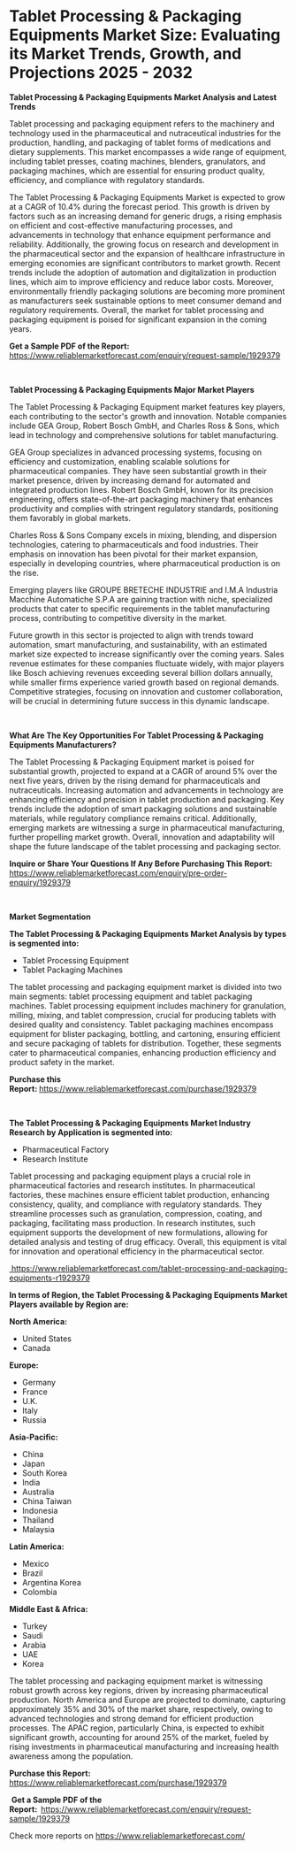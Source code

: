 <p><h1>Tablet Processing & Packaging Equipments Market Size: Evaluating its Market Trends, Growth, and Projections 2025 - 2032</h1></p><p><strong>Tablet Processing & Packaging Equipments Market Analysis and Latest Trends</strong></p>
<p><p>Tablet processing and packaging equipment refers to the machinery and technology used in the pharmaceutical and nutraceutical industries for the production, handling, and packaging of tablet forms of medications and dietary supplements. This market encompasses a wide range of equipment, including tablet presses, coating machines, blenders, granulators, and packaging machines, which are essential for ensuring product quality, efficiency, and compliance with regulatory standards.</p><p>The Tablet Processing & Packaging Equipments Market is expected to grow at a CAGR of 10.4% during the forecast period. This growth is driven by factors such as an increasing demand for generic drugs, a rising emphasis on efficient and cost-effective manufacturing processes, and advancements in technology that enhance equipment performance and reliability. Additionally, the growing focus on research and development in the pharmaceutical sector and the expansion of healthcare infrastructure in emerging economies are significant contributors to market growth. Recent trends include the adoption of automation and digitalization in production lines, which aim to improve efficiency and reduce labor costs. Moreover, environmentally friendly packaging solutions are becoming more prominent as manufacturers seek sustainable options to meet consumer demand and regulatory requirements. Overall, the market for tablet processing and packaging equipment is poised for significant expansion in the coming years.</p></p>
<p><strong>Get a Sample PDF of the Report:&nbsp;</strong> <a href="https://www.reliablemarketforecast.com/enquiry/request-sample/1929379?utm_campaign=2808&utm_medium=2&utm_source=Github&utm_content=ia&utm_term=29032025&utm_id=tablet-processing-packaging-equipments">https://www.reliablemarketforecast.com/enquiry/request-sample/1929379</a></p>
<p>&nbsp;</p>
<p><strong>Tablet Processing & Packaging Equipments Major Market Players</strong></p>
<p><p>The Tablet Processing & Packaging Equipment market features key players, each contributing to the sector's growth and innovation. Notable companies include GEA Group, Robert Bosch GmbH, and Charles Ross & Sons, which lead in technology and comprehensive solutions for tablet manufacturing.</p><p>GEA Group specializes in advanced processing systems, focusing on efficiency and customization, enabling scalable solutions for pharmaceutical companies. They have seen substantial growth in their market presence, driven by increasing demand for automated and integrated production lines. Robert Bosch GmbH, known for its precision engineering, offers state-of-the-art packaging machinery that enhances productivity and complies with stringent regulatory standards, positioning them favorably in global markets. </p><p>Charles Ross & Sons Company excels in mixing, blending, and dispersion technologies, catering to pharmaceuticals and food industries. Their emphasis on innovation has been pivotal for their market expansion, especially in developing countries, where pharmaceutical production is on the rise.</p><p>Emerging players like GROUPE BRETECHE INDUSTRIE and I.M.A Industria Macchine Automatiche S.P.A are gaining traction with niche, specialized products that cater to specific requirements in the tablet manufacturing process, contributing to competitive diversity in the market. </p><p>Future growth in this sector is projected to align with trends toward automation, smart manufacturing, and sustainability, with an estimated market size expected to increase significantly over the coming years. Sales revenue estimates for these companies fluctuate widely, with major players like Bosch achieving revenues exceeding several billion dollars annually, while smaller firms experience varied growth based on regional demands. Competitive strategies, focusing on innovation and customer collaboration, will be crucial in determining future success in this dynamic landscape.</p></p>
<p>&nbsp;</p>
<p><strong>What Are The Key Opportunities For Tablet Processing & Packaging Equipments Manufacturers?</strong></p>
<p><p>The Tablet Processing & Packaging Equipment market is poised for substantial growth, projected to expand at a CAGR of around 5% over the next five years, driven by the rising demand for pharmaceuticals and nutraceuticals. Increasing automation and advancements in technology are enhancing efficiency and precision in tablet production and packaging. Key trends include the adoption of smart packaging solutions and sustainable materials, while regulatory compliance remains critical. Additionally, emerging markets are witnessing a surge in pharmaceutical manufacturing, further propelling market growth. Overall, innovation and adaptability will shape the future landscape of the tablet processing and packaging sector.</p></p>
<p><strong>Inquire or Share Your Questions If Any Before Purchasing This Report:</strong> <a href="https://www.reliablemarketforecast.com/enquiry/pre-order-enquiry/1929379?utm_campaign=2808&utm_medium=2&utm_source=Github&utm_content=ia&utm_term=29032025&utm_id=tablet-processing-packaging-equipments">https://www.reliablemarketforecast.com/enquiry/pre-order-enquiry/1929379</a></p>
<p>&nbsp;</p>
<p><strong>Market Segmentation</strong></p>
<p><strong>The Tablet Processing & Packaging Equipments Market Analysis by types is segmented into:</strong></p>
<p><ul><li>Tablet Processing Equipment</li><li>Tablet Packaging Machines</li></ul></p>
<p><p>The tablet processing and packaging equipment market is divided into two main segments: tablet processing equipment and tablet packaging machines. Tablet processing equipment includes machinery for granulation, milling, mixing, and tablet compression, crucial for producing tablets with desired quality and consistency. Tablet packaging machines encompass equipment for blister packaging, bottling, and cartoning, ensuring efficient and secure packaging of tablets for distribution. Together, these segments cater to pharmaceutical companies, enhancing production efficiency and product safety in the market.</p></p>
<p><strong>Purchase this Report:&nbsp;</strong><a href="https://www.reliablemarketforecast.com/purchase/1929379?utm_campaign=2808&utm_medium=2&utm_source=Github&utm_content=ia&utm_term=29032025&utm_id=tablet-processing-packaging-equipments">https://www.reliablemarketforecast.com/purchase/1929379</a></p>
<p>&nbsp;</p>
<p><strong>The Tablet Processing & Packaging Equipments Market Industry Research by Application is segmented into:</strong></p>
<p><ul><li>Pharmaceutical Factory</li><li>Research Institute</li></ul></p>
<p><p>Tablet processing and packaging equipment plays a crucial role in pharmaceutical factories and research institutes. In pharmaceutical factories, these machines ensure efficient tablet production, enhancing consistency, quality, and compliance with regulatory standards. They streamline processes such as granulation, compression, coating, and packaging, facilitating mass production. In research institutes, such equipment supports the development of new formulations, allowing for detailed analysis and testing of drug efficacy. Overall, this equipment is vital for innovation and operational efficiency in the pharmaceutical sector.</p></p>
<p><a href="https://www.reliablemarketforecast.com/tablet-processing-and-packaging-equipments-r1929379?utm_campaign=2808&utm_medium=2&utm_source=Github&utm_content=ia&utm_term=29032025&utm_id=tablet-processing-packaging-equipments">&nbsp;https://www.reliablemarketforecast.com/tablet-processing-and-packaging-equipments-r1929379</a></p>
<p><strong>In terms of Region, the Tablet Processing & Packaging Equipments Market Players available by Region are:</strong></p>
<p>
    <p> <strong> North America: </strong>
        <ul>
            <li>United States</li>
            <li>Canada</li>
        </ul>
        </p> 
    <p> <strong> Europe: </strong>
        <ul>
            <li>Germany</li>
            <li>France</li>
            <li>U.K.</li>
            <li>Italy</li>
            <li>Russia</li>
        </ul>
        </p> 
    <p> <strong> Asia-Pacific: </strong>
        <ul>
            <li>China</li>
            <li>Japan</li>
            <li>South Korea</li>
            <li>India</li>
            <li>Australia</li>
            <li>China Taiwan</li>
            <li>Indonesia</li>
            <li>Thailand</li>
            <li>Malaysia</li>
        </ul>
        </p> 
    <p> <strong> Latin America: </strong>
        <ul>
            <li>Mexico</li>
            <li>Brazil</li>
            <li>Argentina Korea</li>
            <li>Colombia</li>
        </ul>
        </p> 
    <p> <strong> Middle East & Africa: </strong>
        <ul>
            <li>Turkey</li>
            <li>Saudi</li>
            <li>Arabia</li>
            <li>UAE</li>
            <li>Korea</li>
        </ul>
    </p>
    </p>
<p><p>The tablet processing and packaging equipment market is witnessing robust growth across key regions, driven by increasing pharmaceutical production. North America and Europe are projected to dominate, capturing approximately 35% and 30% of the market share, respectively, owing to advanced technologies and strong demand for efficient production processes. The APAC region, particularly China, is expected to exhibit significant growth, accounting for around 25% of the market, fueled by rising investments in pharmaceutical manufacturing and increasing health awareness among the population.</p></p>
<p><strong>Purchase this Report: </strong><a href="https://www.reliablemarketforecast.com/purchase/1929379?utm_campaign=2808&utm_medium=2&utm_source=Github&utm_content=ia&utm_term=29032025&utm_id=tablet-processing-packaging-equipments">https://www.reliablemarketforecast.com/purchase/1929379</a></p>
<p>&nbsp;<strong>Get a Sample PDF of the Report:&nbsp;&nbsp;</strong><a href="https://www.reliablemarketforecast.com/enquiry/request-sample/1929379?utm_campaign=2808&utm_medium=2&utm_source=Github&utm_content=ia&utm_term=29032025&utm_id=tablet-processing-packaging-equipments">https://www.reliablemarketforecast.com/enquiry/request-sample/1929379</a></p>
<p><strong></strong></p>
<p>Check more reports on <a href="https://www.reliablemarketforecast.com/?utm_campaign=2808&utm_medium=2&utm_source=Github&utm_content=ia&utm_term=29032025&utm_id=tablet-processing-packaging-equipments">https://www.reliablemarketforecast.com/</a></p>